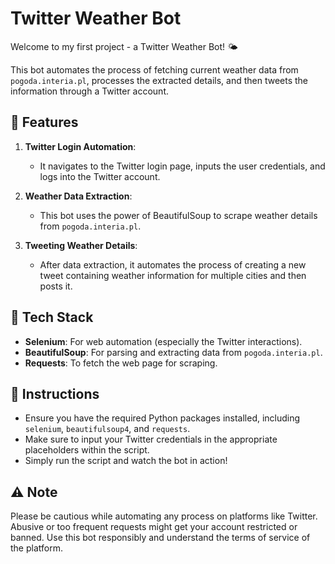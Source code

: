 # Twitter Weather Bot

Welcome to my first project - a Twitter Weather Bot! 🌤️

This bot automates the process of fetching current weather data from `pogoda.interia.pl`, processes the extracted details, and then tweets the information through a Twitter account. 

## 🚀 Features

1. **Twitter Login Automation**: 
   - It navigates to the Twitter login page, inputs the user credentials, and logs into the Twitter account.
   
2. **Weather Data Extraction**:
   - This bot uses the power of BeautifulSoup to scrape weather details from `pogoda.interia.pl`.
   
3. **Tweeting Weather Details**:
   - After data extraction, it automates the process of creating a new tweet containing weather information for multiple cities and then posts it.

## 💼 Tech Stack

- **Selenium**: For web automation (especially the Twitter interactions).
- **BeautifulSoup**: For parsing and extracting data from `pogoda.interia.pl`.
- **Requests**: To fetch the web page for scraping.

## 📝 Instructions

- Ensure you have the required Python packages installed, including `selenium`, `beautifulsoup4`, and `requests`.
- Make sure to input your Twitter credentials in the appropriate placeholders within the script.
- Simply run the script and watch the bot in action!

## ⚠️ Note

Please be cautious while automating any process on platforms like Twitter. Abusive or too frequent requests might get your account restricted or banned. Use this bot responsibly and understand the terms of service of the platform.
